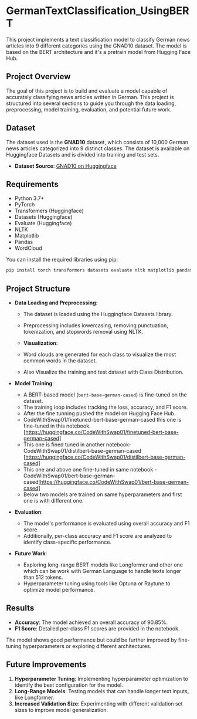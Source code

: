 # GermanTextClassification_UsingBERT

This project implements a text classification model to classify German news articles into 9 different categories using the GNAD10 dataset. The model is based on the BERT architecture and it's a pretrain model from Hugging Face Hub.

## Project Overview

The goal of this project is to build and evaluate a model capable of accurately classifying news articles written in German. This project is structured into several sections to guide you through the data loading, preprocessing, model training, evaluation, and potential future work.

## Dataset

The dataset used is the **GNAD10** dataset, which consists of 10,000 German news articles categorized into 9 distinct classes. The dataset is available on Huggingface Datasets and is divided into training and test sets.

- **Dataset Source**: [GNAD10 on Huggingface](https://huggingface.co/datasets/gnad10)

## Requirements

- Python 3.7+
- PyTorch
- Transformers (Huggingface)
- Datasets (Huggingface)
- Evaluate (Huggingface)
- NLTK
- Matplotlib
- Pandas
- WordCloud

You can install the required libraries using pip:

```bash
pip install torch transformers datasets evaluate nltk matplotlib pandas wordcloud
```

## Project Structure

- **Data Loading and Preprocessing**:
  - The dataset is loaded using the Huggingface Datasets library.
  - Preprocessing includes lowercasing, removing punctuation, tokenization, and stopwords removal using NLTK.

  - **Visualization**:
  - Word clouds are generated for each class to visualize the most common words in the dataset.
  - Also Visualize the training and test dataset with Class Distribution.

- **Model Training**:
  - A BERT-based model (`bert-base-german-cased`) is fine-tuned on the dataset.
  - The training loop includes tracking the loss, accuracy, and F1 score.
  - After the fine tunning pushed the model on Hugging Face Hub.
  - CodeWithSwap01/finetuned-bert-base-german-cased this one is fine-tuned in this notebook.[https://huggingface.co/CodeWithSwap01/finetuned-bert-base-german-cased]
  - This one is fined tuned in another notebook-CodeWithSwap01/distilbert-base-german-cased [https://huggingface.co/CodeWithSwap01/distilbert-base-german-cased]
  - This one and above one fine-tuned in same notebook -CodeWithSwap01/bert-base-german-cased[https://huggingface.co/CodeWithSwap01/bert-base-german-cased]
  - Below two models are trained on same hyperparameters and first one is with different one.

- **Evaluation**:
  - The model's performance is evaluated using overall accuracy and F1 score.
  - Additionally, per-class accuracy and F1 score are analyzed to identify class-specific performance.

- **Future Work**:
  - Exploring long-range BERT models like Longformer and other one which can be work with German Language to handle texts longer than 512 tokens.
  - Hyperparameter tuning using tools like Optuna or Raytune to optimize model performance.

## Results

- **Accuracy**: The model achieved an overall accuracy of 90.85%.
- **F1 Score**: Detailed per-class F1 scores are provided in the notebook.

The model shows good performance but could be further improved by fine-tuning hyperparameters or exploring different architectures.

## Future Improvements

1. **Hyperparameter Tuning**: Implementing hyperparameter optimization to identify the best configuration for the model.
2. **Long-Range Models**: Testing models that can handle longer text inputs, like Longformer.
3. **Increased Validation Size**: Experimenting with different validation set sizes to improve model generalization.

